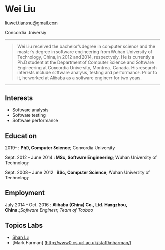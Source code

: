 Wei Liu
============
liuwei.tianshu@gmail.com

Concordia Universiy

----

>  Wei Liu received the bachelor’s degree in computer science and the master’s degree in software engineering from Wuhan University of Technology, China, in 2012 and 2014, 
>  respectively. He is currently a Ph.D student at the Department of Computer Science and Software Engineering at Concordia University, Montreal, Canada. His research interests 
>  include software analysis, testing and performance. Prior to it, he worked at Alibaba as a software engineer for two years.

----


Interests
---------

* Software analysis
* Software testing
* Software performance


Education
---------

2019- 
:   **PhD, Computer Science**; Concordia University


Sept. 2012 – June 2014
:   **MSc, Software Engineering**; Wuhan University of Technology
    
    
Sept. 2008 – June 2012
:   **BSc, Computer Science**; Wuhan University of Technology


Employment
---------
July 2014 – Oct. 2016
:   **Alibaba (China) Co., Ltd. Hangzhou, China.**;*Software Engineer, Team of Taobao*
    

Topics Labs
---------

* [Shan Lu](http://people.cs.uchicago.edu/~shanlu/)
* [Mark Harman] (http://www0.cs.ucl.ac.uk/staff/mharman/)

